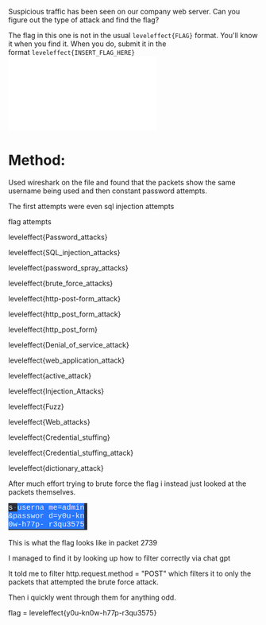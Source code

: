 Suspicious traffic has been seen on our company web server. Can you figure out the type of attack and find the flag?

The flag in this one is not in the usual `leveleffect{FLAG}` format. You'll know it when you find it. When you do, submit it in the format `leveleffect{INSERT_FLAG_HERE}`
![http-traffic.pcap](http-traffic.pcap)

# Method:

Used wireshark on the file and found that the packets show the same username being used and then constant password attempts.

The first attempts were even sql injection attempts

flag attempts

leveleffect{Password_attacks}

leveleffect{SQL_injection_attacks}

leveleffect{password_spray_attacks}

leveleffect{brute_force_attacks}

leveleffect{http-post-form_attack}

leveleffect{http_post_form_attack}

leveleffect{http_post_form}

leveleffect{Denial_of_service_attack}

leveleffect{web_application_attack}

leveleffect{active_attack}

leveleffect{Injection_Attacks}

leveleffect{Fuzz}

leveleffect{Web_attacks}

leveleffect{Credential_stuffing}

leveleffect{Credential_stuffing_attack}

leveleffect{dictionary_attack}

After much effort trying to brute force the flag i instead just looked at the packets themselves.

![Th%20flag.png](The%20flag.png)

This is what the flag looks like in packet 2739

I managed to find it by looking up how to filter correctly via chat gpt

It told me to filter http.request.method = "POST" which filters it to only the packets that attempted the brute force attack.

Then i quickly went through them for anything odd.

flag = leveleffect{y0u-kn0w-h77p-r3qu3575}